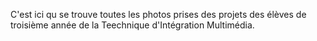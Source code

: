 C'est ici qu se trouve toutes les photos prises des projets des élèves de troisième année de la Teechnique d'Intégration Multimédia.
